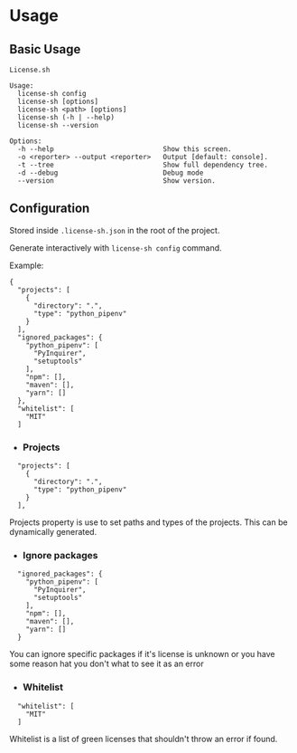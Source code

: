 # Usage

## Basic Usage

```
License.sh

Usage:
  license-sh config
  license-sh [options]
  license-sh <path> [options]
  license-sh (-h | --help)
  license-sh --version

Options:
  -h --help                           Show this screen.
  -o <reporter> --output <reporter>   Output [default: console].
  -t --tree                           Show full dependency tree.
  -d --debug                          Debug mode
  --version                           Show version.
```

## Configuration

Stored inside `.license-sh.json` in the root of the project.

Generate interactively with `license-sh config` command.

Example:
```
{
  "projects": [
    {
      "directory": ".",
      "type": "python_pipenv"
    }
  ],
  "ignored_packages": {
    "python_pipenv": [
      "PyInquirer",
      "setuptools"
    ],
    "npm": [],
    "maven": [],
    "yarn": []
  },
  "whitelist": [
    "MIT"
  ]
```
* ### Projects
```
  "projects": [
    {
      "directory": ".",
      "type": "python_pipenv"
    }
  ],
```
Projects property is use to set paths and types of the projects. This can be dynamically generated.

* ### Ignore packages
```
  "ignored_packages": {
    "python_pipenv": [
      "PyInquirer",
      "setuptools"
    ],
    "npm": [],
    "maven": [],
    "yarn": []
  }
```
You can ignore specific packages if it's license is unknown or you have some reason hat you don't what to see it as an error

* ### Whitelist
```
  "whitelist": [
    "MIT"
  ]
```
Whitelist is a list of green licenses that shouldn't throw an error if found.
